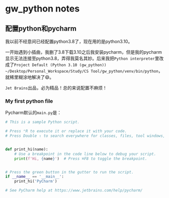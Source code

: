 # gw_python notes

## 配置python和pycharm

我以前不经意间已经配置python3.8了，现在用的是python3.10。

一开始遇到小插曲，我删了3.8下载3.10之后我安装pycharm，但是我的pycharm显示无法连接至python3.8，弄得我莫名其妙。后来我把`Python interpreter`里改成了`Project Default (Python 3.10 (gw_python)) ~/Desktop/Personal_Workspace/Study/CS Tool/gw_python/venv/bin/python`，就稀里糊涂地解决了😄。

`Jet Brains`出品，必为精品！总的来说配置不麻烦！

### My first python file

Pycharm默认的`main.py`是：

```python
# This is a sample Python script.

# Press ⌃R to execute it or replace it with your code.
# Press Double ⇧ to search everywhere for classes, files, tool windows, actions, and settings.


def print_hi(name):
    # Use a breakpoint in the code line below to debug your script.
    print(f'Hi, {name}')  # Press ⌘F8 to toggle the breakpoint.


# Press the green button in the gutter to run the script.
if __name__ == '__main__':
    print_hi('PyCharm')

# See PyCharm help at https://www.jetbrains.com/help/pycharm/
```















































